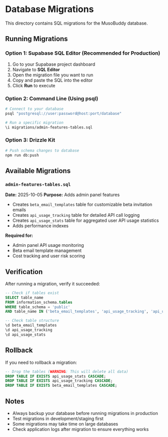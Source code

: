 # Database Migrations

This directory contains SQL migrations for the MusoBuddy database.

## Running Migrations

### Option 1: Supabase SQL Editor (Recommended for Production)

1. Go to your Supabase project dashboard
2. Navigate to **SQL Editor**
3. Open the migration file you want to run
4. Copy and paste the SQL into the editor
5. Click **Run** to execute

### Option 2: Command Line (Using psql)

```bash
# Connect to your database
psql "postgresql://user:password@host:port/database"

# Run a specific migration
\i migrations/admin-features-tables.sql
```

### Option 3: Drizzle Kit

```bash
# Push schema changes to database
npm run db:push
```

## Available Migrations

### `admin-features-tables.sql`
**Date:** 2025-10-05
**Purpose:** Adds admin panel features
- Creates `beta_email_templates` table for customizable beta invitation emails
- Creates `api_usage_tracking` table for detailed API call logging
- Creates `api_usage_stats` table for aggregated user API usage statistics
- Adds performance indexes

**Required for:**
- Admin panel API usage monitoring
- Beta email template management
- Cost tracking and user risk scoring

## Verification

After running a migration, verify it succeeded:

```sql
-- Check if tables exist
SELECT table_name
FROM information_schema.tables
WHERE table_schema = 'public'
AND table_name IN ('beta_email_templates', 'api_usage_tracking', 'api_usage_stats');

-- Check table structure
\d beta_email_templates
\d api_usage_tracking
\d api_usage_stats
```

## Rollback

If you need to rollback a migration:

```sql
-- Drop the tables (WARNING: This will delete all data)
DROP TABLE IF EXISTS api_usage_stats CASCADE;
DROP TABLE IF EXISTS api_usage_tracking CASCADE;
DROP TABLE IF EXISTS beta_email_templates CASCADE;
```

## Notes

- Always backup your database before running migrations in production
- Test migrations in development/staging first
- Some migrations may take time on large databases
- Check application logs after migration to ensure everything works
